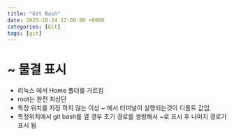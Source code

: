 ```yaml
---
title: "Git Bash"
date: 2025-10-24 12:00:00 +0900
categories: [Git]
tags: [git]
---
```


# ~ 물결 표시

- 리눅스 에서 Home 폴더를 가르킴
- root는 완전 최상단
- 특정 위치를 지정 하지 않는 이상 ~ 에서 터미널이 실행되는것이 디폴트 값임.
- 특정위치에서 git bash를 열 경우 초기 경로를 생량해서 ~로 표시 후 나머지 경로가 표시 됨
